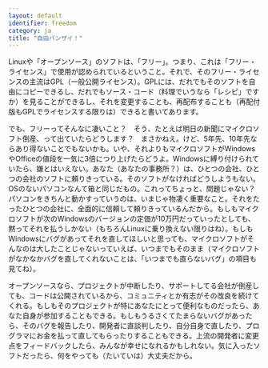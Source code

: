 ```yaml
---
layout: default
identifier: freedom
category: ja
title: "自由バンザイ！"
---
```


Linuxや「オープンソース」のソフトは、「フリー」。つまり、これは「フリー・ライセンス」で使用が認められているということ。それで、そのフリー・ライセンスの主流はGPL（一般公開ライセンス）。GPLには、だれでもそのソフトを自由にコピーできるし、だれでもソース・コード（料理でいうなら「レシピ」ですか）を見ることができるし、それを変更することも、再配布することも（再配付版もGPLでライセンスする限りは）できると書いてあります。

でも、フリーってそんなに凄いこと？　そう、たとえば明日の新聞にマイクロソフト倒産、って出ていたらどうします？　まさかねえ。けど、5年先、10年先ならあり得ないことでもないかも。いや、それよりもマイクロソフトがWindowsやOfficeの値段を一気に3倍につり上げたらどうよ。Windowsに縛り付けられていたら、嫌とはいえない。あなた（あなたの事務所？）は、ひとつの会社、ひとつの会社のソフトに頼りきっている。そのソフトがなければどうしようもない。OSのないパソコンなんて箱と同じだもの。これってちょっと、問題じゃない？　パソコンをきちんと動かすっていうのは、いまじゃ物凄く重要なこと。それをたったひとつの会社に、全面的に信頼して頼りきっているんだから。もしもマイクロソフトが次のWindowsのバージョンの定価が10万円だっていったとしても、黙ってそれを払うしかない（もちろんLinuxに乗り換えない限りはね）。もしもWindowsにバグがあってそれを直してほしいと思っても、マイクロソフトがそんなのは大したことじゃないっていえば、いつまでもそのまま（マイクロソフトがなかなかバグを直してくれないことは、「いつまでも直らないバグ」の項目も見てね）。

オープンソースなら、プロジェクトが中断したり、サポートしてる会社が倒産しても、コードは公開されているから、コミュニティとか有志がその改良を続けてくれる。もしもそのプロジェクトが特にあなたにとって便利なものだったら、あなた自身が参加することもできる。もしもうるさくてたまらないバグがあったら、そのバグを報告したり、開発者に直談判したり、自分自身で直したり、プログラマにお金を払って直してもらったりすることもできる。上流の開発者に変更点をフィードバックしたら、みんなが幸せになれるかもしれない。気に入ったソフトだったら、何をやっても（たいていは）大丈夫だから。




